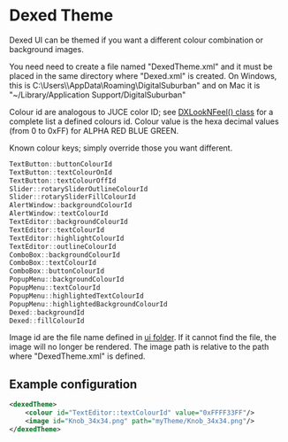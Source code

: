 Dexed Theme
===========

Dexed UI can be themed if you want a different colour combination or background images.

You need need to create a file named "DexedTheme.xml" and it must be placed in the same directory where "Dexed.xml" is created. On Windows, this is C:\Users\\<your user name>\AppData\Roaming\DigitalSuburban" and on Mac it is "~/Library/Application Support/DigitalSuburban"

Colour id are analogous to JUCE color ID; see [DXLookNFeel() class](../Source/DXLookNFeel.cpp) for a complete list a defined colours id. Colour value is the hexa decimal values (from 0 to 0xFF) for ALPHA RED BLUE GREEN.

Known colour keys; simply override those you want different.

```cpp
TextButton::buttonColourId
TextButton::textColourOnId
TextButton::textColourOffId
Slider::rotarySliderOutlineColourId
Slider::rotarySliderFillColourId
AlertWindow::backgroundColourId
AlertWindow::textColourId
TextEditor::backgroundColourId
TextEditor::textColourId
TextEditor::highlightColourId
TextEditor::outlineColourId
ComboBox::backgroundColourId
ComboBox::textColourId
ComboBox::buttonColourId
PopupMenu::backgroundColourId
PopupMenu::textColourId
PopupMenu::highlightedTextColourId
PopupMenu::highlightedBackgroundColourId
Dexed::backgroundId
Dexed::fillColourId
```

Image id are the file name defined in [ui folder](../Resources/ui). If it cannot find the file, the image will no longer be rendered. The image path is relative to the path where "DexedTheme.xml" is defined.

Example configuration
---------------------

```xml
<dexedTheme>
	<colour id="TextEditor::textColourId" value="0xFFFF33FF"/>
	<image id="Knob_34x34.png" path="myTheme/Knob_34x34.png"/>
</dexedTheme>
```